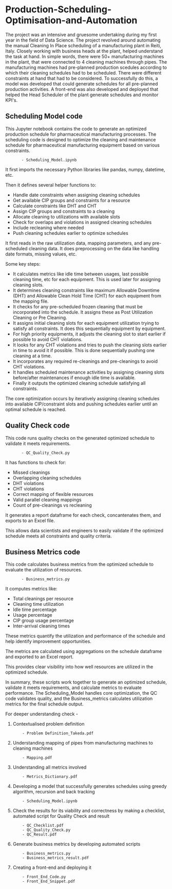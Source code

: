 # Production-Scheduling-Optimisation-and-Automation

The project was an intensive and gruesome undertaking during my first year in the field of Data Science. The project revolved around automating 
the manual Cleaning In Place scheduling of a manufacturing plant in Reiti, Italy. Closely working with business heads at the plant, helped 
understand the task at hand. In simple words, there were 50+ manufacturing machines in the plant, that were connected to 4 cleaning machines 
through pipes. The manufacturing machines had pre-planned production scedules according to which their cleaning schedules had to be 
scheduled. There were different constraints at hand that had to be considered. To successfully do this, a model was developed that could 
generate schedules for all pre-planned production activities. A front-end was also developed and deployed that helped the Head Scheduler
of the plant generate schedules and monitor KPI's.

## Scheduling Model code

This Jupyter notebook contains the code to generate an optimized production schedule for pharmaceutical manufacturing processes. The scheduling code is designed to optimize the cleaning and maintenance schedule for pharmaceutical manufacturing equipment based on various constraints.

           - Scheduling_Model.ipynb

It first imports the necessary Python libraries like pandas, numpy, datetime, etc. 

Then it defines several helper functions to:

- Handle date constraints when assigning cleaning schedules 
- Get available CIP groups and constraints for a resource
- Calculate constraints like DHT and CHT
- Assign CIP groups and constraints to a cleaning
- Allocate cleaning to utilizations with available slots
- Check for overlaps and violations in assigned cleaning schedules
- Include recleaning where needed
- Push cleaning schedules earlier to optimize schedules

It first reads in the raw utilization data, mapping parameters, and any pre-scheduled cleaning data. It does preprocessing on the data like handling date formats, missing values, etc.

Some key steps:

- It calculates metrics like idle time between usages, last possible cleaning time, etc for each equipment. This is used later for assigning cleaning slots.
- It determines cleaning constraints like maximum Allowable Downtime (DHT) and Allowable Clean Hold Time (CHT) for each equipment from the mapping file.
- It checks for any pre-scheduled frozen cleaning that must be incorporated into the schedule. It assigns these as Post Utilization Cleaning or Pre Cleaning.
- It assigns initial cleaning slots for each equipment utilization trying to satisfy all constraints. It does this sequentially equipment by equipment.
- For high priority equipments, it adjusts the cleaning slot to start earlier if possible to avoid CHT violations.
- It looks for any CHT violations and tries to push the cleaning slots earlier in time to avoid it if possible. This is done sequentially pushing one cleaning at a time.
- It incorporates any required re-cleanings and pre-cleanings to avoid CHT violations.
- It handles scheduled maintenance activities by assigning cleaning slots before/after maintenances if enough idle time is available.
- Finally it outputs the optimized cleaning schedule satisfying all constraints.

The core optimization occurs by iteratively assigning cleaning schedules into available CIP/constraint slots and pushing schedules earlier until an optimal schedule is reached.

## Quality Check code

This code runs quality checks on the generated optimized schedule to validate it meets requirements.

           - QC_Quality_Check.py

It has functions to check for:

- Missed cleanings 
- Overlapping cleaning schedules
- DHT violations
- CHT violations  
- Correct mapping of flexible resources
- Valid parallel cleaning mappings
- Count of pre-cleanings vs recleaning

It generates a report dataframe for each check, concantenates them, and exports to an Excel file.

This allows data scientists and engineers to easily validate if the optimized schedule meets all constraints and quality criteria.

## Business Metrics code

This code calculates business metrics from the optimized schedule to evaluate the utilization of resources. 

           - Business_metrics.py

It computes metrics like:

- Total cleanings per resource 
- Cleaning time utilization
- Idle time percentage
- Usage percentage
- CIP group usage percentage
- Inter-arrival cleaning times

These metrics quantify the utilization and performance of the schedule and help identify improvement opportunities.

The metrics are calculated using aggregations on the schedule dataframe and exported to an Excel report.

This provides clear visibility into how well resources are utilized in the optimized schedule.


In summary, these scripts work together to generate an optimized schedule, validate it meets requirements, and calculate metrics to evaluate performance. The Scheduling_Model handles core optimization, the QC code validates quality, and the Business_metrics calculates utilization metrics for the final schedule output.


For deeper understanding check - 

1. Contextualised problem definition

           - Problem Definition_Takeda.pdf

2. Understanding mapping of pipes from manufacturing machines to cleaning machines

           - Mapping.pdf

3. Understanding all metrics involved

           - Metrics_Dictionary.pdf

4. Developing a model that successfully generates schedules using greedy algorithm, recursion and back tracking

           - Scheduling_Model.ipynb

5. Check the results for its viability and correctness by making a checklist, automated script for Quality Check and result
   
           - QC_Checklist.pdf
           - QC_Quality_Check.py
           - QC_Result.pdf
   
6. Generate business metrics by developing automated scripts
   
           - Business_metrics.py
           - Business_metrics_result.pdf

7. Creating a front-end and deploying it
    
           - Front_End_Code.py
           - Front_End_Snippet.pdf


